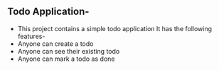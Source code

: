 ## Todo Application-

- This project contains a simple todo application
  It has the following features-
- Anyone can create a todo
- Anyone can see their existing todo
- Anyone can mark a todo as done
